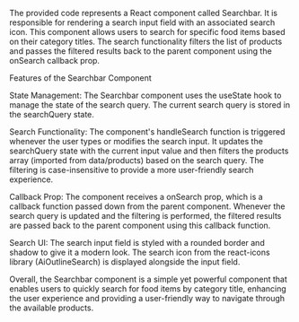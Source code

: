 The provided code represents a React component called Searchbar. It is responsible for rendering a search input field with an associated search icon. This component allows users to search for specific food items based on their category titles. The search functionality filters the list of products and passes the filtered results back to the parent component using the onSearch callback prop.

Features of the Searchbar Component

State Management: The Searchbar component uses the useState hook to manage the state of the search query. The current search query is stored in the searchQuery state.

Search Functionality: The component's handleSearch function is triggered whenever the user types or modifies the search input. It updates the searchQuery state with the current input value and then filters the products array (imported from data/products) based on the search query. The filtering is case-insensitive to provide a more user-friendly search experience.

Callback Prop: The component receives a onSearch prop, which is a callback function passed down from the parent component. Whenever the search query is updated and the filtering is performed, the filtered results are passed back to the parent component using this callback function.

Search UI: The search input field is styled with a rounded border and shadow to give it a modern look. The search icon from the react-icons library (AiOutlineSearch) is displayed alongside the input field.

Overall, the Searchbar component is a simple yet powerful component that enables users to quickly search for food items by category title, enhancing the user experience and providing a user-friendly way to navigate through the available products.